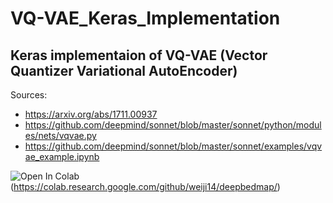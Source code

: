 # VQ-VAE_Keras_Implementation

## Keras implementaion of VQ-VAE (Vector Quantizer Variational AutoEncoder)

Sources:

* https://arxiv.org/abs/1711.00937
* https://github.com/deepmind/sonnet/blob/master/sonnet/python/modules/nets/vqvae.py
* https://github.com/deepmind/sonnet/blob/master/sonnet/examples/vqvae_example.ipynb

![Open In Colab](https://colab.research.google.com/assets/colab-badge.svg)(https://colab.research.google.com/github/weiji14/deepbedmap/)
